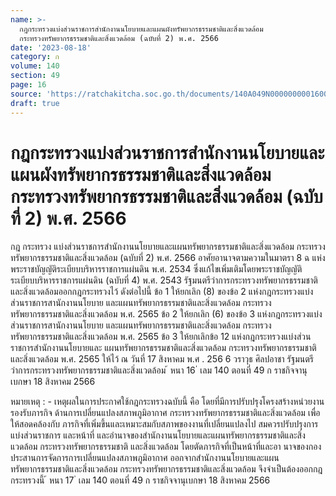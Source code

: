 ```yaml
---
name: >-
  กฎกระทรวงแบ่งส่วนราชการสำนักงานนโยบายและแผนผังทรัพยากรธรรมชาติและสิ่งแวดล้อม
  กระทรวงทรัพยากรธรรมชาติและสิ่งแวดล้อม (ฉบับที่ 2) พ.ศ. 2566
date: '2023-08-18'
category: ก
volume: 140
section: 49
page: 16
source: 'https://ratchakitcha.soc.go.th/documents/140A049N0000000001600.pdf'
draft: true
---
```


# กฎกระทรวงแบ่งส่วนราชการสำนักงานนโยบายและแผนผังทรัพยากรธรรมชาติและสิ่งแวดล้อม กระทรวงทรัพยากรธรรมชาติและสิ่งแวดล้อม (ฉบับที่ 2) พ.ศ. 2566

กฎ กระทรวง แบ่งส่วนราชการสำนักงานนโยบายและแผนทรัพยากรธรรมชาติและสิ่งแวดล้อม กระทรวงทรัพยากรธรรมชาติและสิ่งแวดล้อม (ฉบับที่ 2) พ.ศ. 2566 อาศัยอานาจตามความในมาตรา 8 ฉ แห่งพระราชบัญญัติระเบียบบริหารราชการแผ่นดิน พ.ศ. 2534 ซึ่งแก้ไขเพิ่มเติมโดยพระราชบัญญัติระเบียบบริหารราชการแผ่นดิน (ฉบับที่ 4) พ.ศ. 2543 รัฐมนตรีว่าการกระทรวงทรัพยากรธรรมชาติและสิ่งแวดล้อมออกกฎกระทรวงไว้ ดังต่อไปนี้ ข้อ 1 ให้ยกเลิก (8) ของข้อ 2 แห่งกฎกระทรวงแบ่งส่วนราชการสานักงานนโยบาย และแผนทรัพยากรธรรมชาติและสิ่งแวดล้อม กระทรวงทรัพยากรธรรมชาติและสิ่งแวดล้อม พ.ศ. 2565 ข้อ 2 ให้ยกเลิก (6) ของข้อ 3 แห่งกฎกระทรวงแบ่งส่วนราชการสานักงานนโยบาย และแผนทรัพยากรธรรมชาติและสิ่งแวดล้อม กระทรวงทรัพยากรธรรมชาติและสิ่งแวดล้อม พ.ศ. 2565 ข้อ 3 ให้ยกเลิกข้อ 12 แห่งกฎกระทรวงแบ่งส่วนราชการสำนักงานนโยบายและ แผนทรัพยากรธรรมชาติและสิ่งแวดล้อม กระทรวงทรัพยากรธรรมชาติและสิ่งแวดล้อม พ.ศ. 2565 ให้ไว้ ณ วันที่ 17 สิงหาคม พ.ศ . 256 6 วราวุธ ศิลปอาชา รัฐมนตรีว่าการกระทรวงทรัพยากรธรรมชาติและสิ่งแวดล้อม ้ หนา 16 ่ เลม 140 ตอนที่ 49 ก ราชกิจจานุเบกษา 18 สิงหาคม 2566

หมายเหตุ : - เหตุผลในการประกาศใช้กฎกระทรวงฉบับนี้ คือ โดยที่มีการปรับปรุงโครงสร้างหน่วยงานรองรับภารกิจ ด้านการเปลี่ยนแปลงสภาพภูมิอากาศ กระทรวงทรัพยากรธรรมชาติและสิ่งแวดล้อม เพื่อให้สอดคล้องกับ ภารกิจที่เพิ่มขึ้นและเหมาะสมกับสภาพของงานที่เปลี่ยนแปลงไป สมควรปรับปรุงการแบ่งส่วนราชการ และหน้าที่ และอำนาจของสำนักงานนโยบายและแผนทรัพยากรธรรมชาติและสิ่งแวดล้อม กระทรวงทรัพยากรธรรมชาติ และสิ่งแวดล้อม โดยตัดภารกิจที่เป็นหน้าที่และอา นาจของกองประสานการจัดการการเปลี่ยนแปลงสภาพภูมิอากาศ ออกจากสำนักงานนโยบายและแผนทรัพยากรธรรมชาติและสิ่งแวดล้อม กระทรวงทรัพยากรธรรมชาติและสิ่งแวดล้อม จึงจำเป็นต้องออกกฎกระทรวงนี้ ้ หนา 17 ่ เลม 140 ตอนที่ 49 ก ราชกิจจานุเบกษา 18 สิงหาคม 2566
